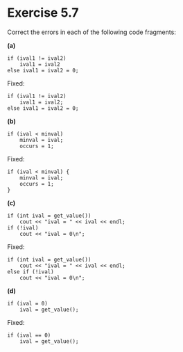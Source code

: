 Exercise 5.7
============

Correct the errors in each of the following code fragments:

**(a)**

    if (ival1 != ival2)
        ival1 = ival2
    else ival1 = ival2 = 0;

Fixed:

    if (ival1 != ival2)
        ival1 = ival2;
    else ival1 = ival2 = 0;

**(b)**

    if (ival < minval)
        minval = ival;
        occurs = 1;

Fixed: 

    if (ival < minval) {
        minval = ival;
        occurs = 1;
    }

**(c)** 

    if (int ival = get_value())
        cout << "ival = " << ival << endl;
    if (!ival)
        cout << "ival = 0\n";

Fixed:

    if (int ival = get_value())
        cout << "ival = " << ival << endl;
    else if (!ival)
        cout << "ival = 0\n";

**(d)**

    if (ival = 0)
        ival = get_value();

Fixed:

    if (ival == 0)
        ival = get_value();
